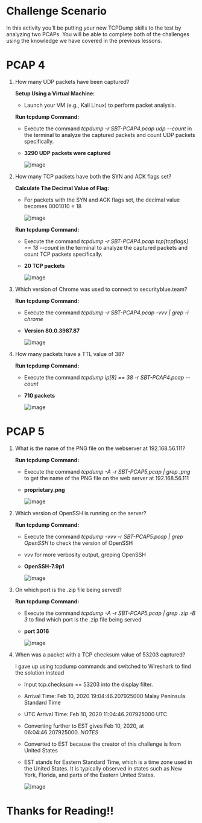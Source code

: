 # Challenge Scenario
In this activity you’ll be putting your new TCPDump skills to the test by analyzing two PCAPs. You will be able to complete both of the challenges using the knowledge we have covered in the previous lessons.
# PCAP 4
1. How many UDP packets have been captured?

   **Setup Using a Virtual Machine:**
   - Launch your VM (e.g., Kali Linux) to perform packet analysis.

   **Run tcpdump Command:**
   - Execute the command *tcpdump -r SBT-PCAP4.pcap udp --count* in the terminal to analyze the captured packets and count UDP packets specifically.
   - **3290 UDP packets were captured**
     
     ![image](https://github.com/ZuanAce/SecurityBlueTeam_challenge/assets/147037911/c538c704-36d9-427f-867e-0e206415fdda)

2. How many TCP packets have both the SYN and ACK flags set?

   **Calculate The Decimal Value of Flag:**
   - For packets with the SYN and ACK flags set, the decimal value becomes 0001010 = 18
     
     ![image](https://github.com/ZuanAce/SecurityBlueTeam_challenge/assets/147037911/c85cadb8-d9ae-4405-9a1c-687e87f368ad)
   
   **Run tcpdump Command:**
   - Execute the command *tcpdump -r SBT-PCAP4.pcap tcp[tcpflags] == 18 --count* in the terminal to analyze the captured packets and count TCP packets specifically.
   - **20 TCP packets**
     
     ![image](https://github.com/ZuanAce/SecurityBlueTeam_challenge/assets/147037911/ca910456-655f-4653-a954-62bb8e41a9b0)

3. Which version of Chrome was used to connect to securityblue.team?

   **Run tcpdump Command:**
   - Execute the command *tcpdump -r SBT-PCAP4.pcap -vvv | grep -i chrome* 
   - **Version 80.0.3987.87**
     
     ![image](https://github.com/ZuanAce/SecurityBlueTeam_challenge/assets/147037911/ae6f761e-821c-4e84-a655-8d7c767e65eb)


5. How many packets have a TTL value of 38?

   **Run tcpdump Command:**
   - Execute the command *tcpdump ip[8] == 38 -r SBT-PCAP4.pcap --count* 
   - **710 packets**
     
     ![image](https://github.com/ZuanAce/SecurityBlueTeam_challenge/assets/147037911/60f95be1-6af6-4a61-b187-a9d4b4b21b86)

# PCAP 5
1. What is the name of the PNG file on the webserver at 192.168.56.111?
   
   **Run tcpdump Command:**
   - Execute the command *tcpdump -A -r SBT-PCAP5.pcap | grep .png* to get the name of the PNG file on the web server at 192.168.56.111
   - **proprietary.png**
     
     ![image](https://github.com/ZuanAce/SecurityBlueTeam_challenge/assets/147037911/30f335c9-decd-4183-a87f-86d85ac26ac1)


2. Which version of OpenSSH is running on the server?

   **Run tcpdump Command:**
   - Execute the command *tcpdump -vvv -r SBT-PCAP5.pcap | grep OpenSSH* to check the version of OpenSSH
   - vvv for more verbosity output, greping OpenSSH
   - **OpenSSH-7.9p1**
     
     ![image](https://github.com/ZuanAce/SecurityBlueTeam_challenge/assets/147037911/791aa4e8-06d6-482d-8e3a-a2578a0ab037)

3. On which port is the .zip file being served?

   **Run tcpdump Command:**
   - Execute the command *tcpdump -A -r SBT-PCAP5.pcap | grep .zip -B 3* to find which port is the .zip file being served
   - **port 3016**
     
     ![image](https://github.com/ZuanAce/SecurityBlueTeam_challenge/assets/147037911/26c7ebc2-78c3-42e1-aa20-1dfc6c26c5d7)

5. When was a packet with a TCP checksum value of 53203 captured?

   I gave up using tcpdump commands and switched to Wireshark to find the solution instead
   - Input tcp.checksum == 53203 into the display filter.
   - Arrival Time: Feb 10, 2020 19:04:46.207925000 Malay Peninsula Standard Time
   - UTC Arrival Time: Feb 10, 2020 11:04:46.207925000 UTC
   - Converting further to EST gives Feb 10, 2020, at 06:04:46.207925000.
   *NOTES*
    - Converted to EST because the creator of this challenge is from United States
    - EST stands for Eastern Standard Time, which is a time zone used in the United States. It is typically observed in states such as New York, Florida, and parts of the Eastern United States.

      ![image](https://github.com/ZuanAce/SecurityBlueTeam_challenge/assets/147037911/f7eeb806-2385-44bf-84d8-2220e210cc25)
   
  

# Thanks for Reading!!

